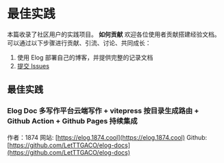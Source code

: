 # 最佳实践

本篇收录了社区用户的实践项目。
**如何贡献**
欢迎各位使用者贡献搭建经验文档。可以通过以下步骤进行贡献、引流、讨论、共同成长：

1. 使用 Elog 部署自己的博客，并提供完整的记录文档
2. [提交 Issues](https://github.com/LetTTGACO/elog/issues/2)

## 最佳实践

### Elog Doc 多写作平台云端写作 + vitepress 按目录生成路由 + Github Action + Github Pages 持续集成

作者：1874
网站: [https://elog.1874.cool](https://elog.1874.cool)
Github: [https://github.com/LetTTGACO/elog-docs](https://github.com/LetTTGACO/elog-docs)
